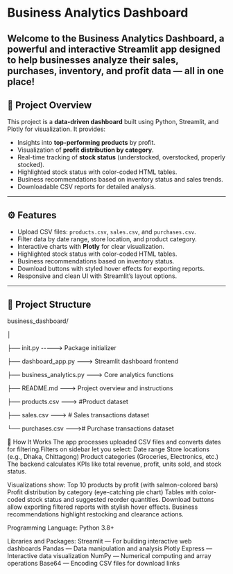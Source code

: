 
# Business Analytics Dashboard

Welcome to the **Business Analytics Dashboard**, a powerful and interactive Streamlit app designed to help businesses analyze their sales, purchases, inventory, and profit data — all in one place!
---
## 🚀 Project Overview
This project is a **data-driven dashboard** built using Python, Streamlit, and Plotly for visualization. It provides:

- Insights into **top-performing products** by profit.
- Visualization of **profit distribution by category**.
- Real-time tracking of **stock status** (understocked, overstocked, properly stocked).
- Highlighted stock status with color-coded HTML tables.
- Business recommendations based on inventory status and sales trends.
- Downloadable CSV reports for detailed analysis.
---
## ⚙️ Features

- Upload CSV files: `products.csv`, `sales.csv`, and `purchases.csv`.
- Filter data by date range, store location, and product category.
- Interactive charts with **Plotly** for clear visualization.
- Highlighted stock status with color-coded HTML tables.
- Business recommendations based on inventory status.
- Download buttons with styled hover effects for exporting reports.
- Responsive and clean UI with Streamlit’s layout options.
---

## 📁 Project Structure
business_dashboard/

│

├── init.py -----> Package initializer

├── dashboard_app.py ---> Streamlit dashboard frontend

├── business_analytics.py ---> Core analytics functions

├── README.md ---> Project overview and instructions

├── products.csv ---> #Product dataset

├── sales.csv ---> # Sales transactions dataset

└── purchases.csv ---># Purchase transactions dataset

🔧 How It Works
The app processes uploaded CSV files and converts dates for filtering.Filters on sidebar let you select:
Date range
Store locations (e.g., Dhaka, Chittagong)
Product categories (Groceries, Electronics, etc.)
The backend calculates KPIs like total revenue, profit, units sold, and stock status.

Visualizations show:
Top 10 products by profit (with salmon-colored bars)
Profit distribution by category (eye-catching pie chart)
Tables with color-coded stock status and suggested reorder quantities.
Download buttons allow exporting filtered reports with stylish hover effects.
Business recommendations highlight restocking and clearance actions.

Programming Language:
Python 3.8+

Libraries and Packages:
Streamlit — For building interactive web dashboards
Pandas — Data manipulation and analysis
Plotly Express — Interactive data visualization
NumPy — Numerical computing and array operations
Base64 — Encoding CSV files for download links



